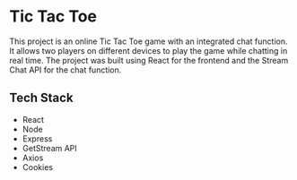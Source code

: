 # Tic Tac Toe

This project is an online Tic Tac Toe game with an integrated chat function. It allows two players on different devices to play the game while chatting in real time. The project was built using React for the frontend and the Stream Chat API for the chat function.

## Tech Stack
* React
* Node
* Express
* GetStream API
* Axios
* Cookies
